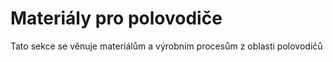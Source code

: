 # Materiály pro polovodiče

Tato sekce se věnuje materiálům a výrobním procesům z oblasti polovodičů
